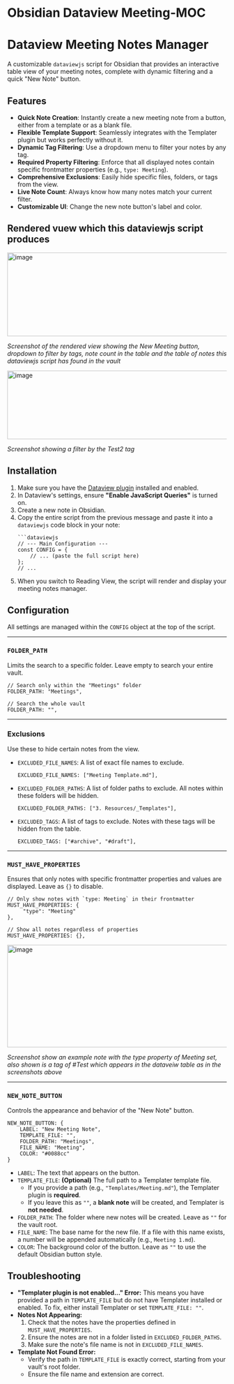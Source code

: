# Obsidian Dataview Meeting-MOC

# Dataview Meeting Notes Manager

A customizable `dataviewjs` script for Obsidian that provides an interactive table view of your meeting notes, complete with dynamic filtering and a quick "New Note" button.

## Features

- **Quick Note Creation**: Instantly create a new meeting note from a button, either from a template or as a blank file.
- **Flexible Template Support**: Seamlessly integrates with the Templater plugin but works perfectly without it.
- **Dynamic Tag Filtering**: Use a dropdown menu to filter your notes by any tag.
- **Required Property Filtering**: Enforce that all displayed notes contain specific frontmatter properties (e.g., `type: Meeting`).
- **Comprehensive Exclusions**: Easily hide specific files, folders, or tags from the view.
- **Live Note Count**: Always know how many notes match your current filter.
- **Customizable UI**: Change the new note button's label and color.

## Rendered vuew which this dataviewjs script produces

<img width="751" height="192" alt="image" src="https://github.com/user-attachments/assets/1c97935b-5091-4627-9763-e34c515a4150" />

_Screenshot of the rendered view showing the New Meeting button, dropdown to filter by tags, note count in the table and the table of notes this dataviewjs script has found in the vault_ 

<img width="755" height="157" alt="image" src="https://github.com/user-attachments/assets/1dbd3c27-620b-4feb-990f-9baf23b79f6b" />

_Screenshot showing a filter by the Test2 tag_

## Installation

1.  Make sure you have the [Dataview plugin](https://github.com/blacksmithgu/obsidian-dataview) installed and enabled.
2.  In Dataview's settings, ensure **"Enable JavaScript Queries"** is turned on.
3.  Create a new note in Obsidian.
4.  Copy the entire script from the previous message and paste it into a `dataviewjs` code block in your note:
    ```
    ```dataviewjs
    // --- Main Configuration ---
    const CONFIG = {
        // ... (paste the full script here)
    };
    // ...
    ```
5.  When you switch to Reading View, the script will render and display your meeting notes manager.

## Configuration

All settings are managed within the `CONFIG` object at the top of the script.

---

### `FOLDER_PATH`
Limits the search to a specific folder. Leave empty to search your entire vault.
```
// Search only within the "Meetings" folder
FOLDER_PATH: "Meetings",

// Search the whole vault
FOLDER_PATH: "",
```

---

### Exclusions
Use these to hide certain notes from the view.

-   `EXCLUDED_FILE_NAMES`: A list of exact file names to exclude.
    ```
    EXCLUDED_FILE_NAMES: ["Meeting Template.md"],
    ```
-   `EXCLUDED_FOLDER_PATHS`: A list of folder paths to exclude. All notes within these folders will be hidden.
    ```
    EXCLUDED_FOLDER_PATHS: ["3. Resources/_Templates"],
    ```
-   `EXCLUDED_TAGS`: A list of tags to exclude. Notes with these tags will be hidden from the table.
    ```
    EXCLUDED_TAGS: ["#archive", "#draft"],
    ```

---

### `MUST_HAVE_PROPERTIES`
Ensures that only notes with specific frontmatter properties and values are displayed. Leave as `{}` to disable.

```
// Only show notes with `type: Meeting` in their frontmatter
MUST_HAVE_PROPERTIES: {
     "type": "Meeting"
},

// Show all notes regardless of properties
MUST_HAVE_PROPERTIES: {},
```

<img width="743" height="235" alt="image" src="https://github.com/user-attachments/assets/2b49ba54-3634-4b30-9dd4-78b7935de35f" />

_Screenshot show an example note with the type property of Meeting set, also shown is a tag of #Test which appears in the dataveiw table as in the screenshots above_ 


---

### `NEW_NOTE_BUTTON`
Controls the appearance and behavior of the "New Note" button.

```
NEW_NOTE_BUTTON: {
    LABEL: "New Meeting Note",
    TEMPLATE_FILE: "",
    FOLDER_PATH: "Meetings",
    FILE_NAME: "Meeting",
    COLOR: "#0088cc"
}
```
-   `LABEL`: The text that appears on the button.
-   `TEMPLATE_FILE`: **(Optional)** The full path to a Templater template file.
    -   If you provide a path (e.g., `"Templates/Meeting.md"`), the Templater plugin is **required**.
    -   If you leave this as `""`, a **blank note** will be created, and Templater is **not needed**.
-   `FOLDER_PATH`: The folder where new notes will be created. Leave as `""` for the vault root.
-   `FILE_NAME`: The base name for the new file. If a file with this name exists, a number will be appended automatically (e.g., `Meeting 1.md`).
-   `COLOR`: The background color of the button. Leave as `""` to use the default Obsidian button style.

## Troubleshooting

-   **"Templater plugin is not enabled..." Error:** This means you have provided a path in `TEMPLATE_FILE` but do not have Templater installed or enabled. To fix, either install Templater or set `TEMPLATE_FILE: ""`.
-   **Notes Not Appearing:**
    1.  Check that the notes have the properties defined in `MUST_HAVE_PROPERTIES`.
    2.  Ensure the notes are not in a folder listed in `EXCLUDED_FOLDER_PATHS`.
    3.  Make sure the note's file name is not in `EXCLUDED_FILE_NAMES`.
-   **Template Not Found Error:**
    -   Verify the path in `TEMPLATE_FILE` is exactly correct, starting from your vault's root folder.
    -   Ensure the file name and extension are correct.
